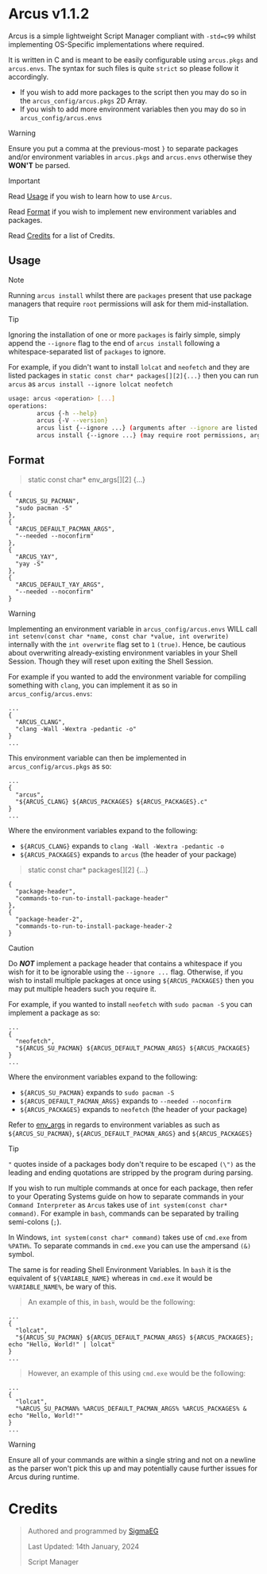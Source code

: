# Arcus v1.1.2

Arcus is a simple lightweight Script Manager compliant with `-std=c99` whilst implementing OS-Specific implementations where required.

It is written in C and is meant to be easily configurable using `arcus.pkgs` and `arcus.envs`. The syntax for such files is quite `strict` so please follow it accordingly.
- If you wish to add more packages to the script then you may do so in the `arcus_config/arcus.pkgs` 2D Array.
- If you wish to add more environment variables then you may do so in `arcus_config/arcus.envs`

> [!WARNING]
> Ensure you put a comma at the previous-most `}` to separate packages and/or environment variables in `arcus.pkgs` and `arcus.envs` otherwise they **WON'T** be parsed.

> [!IMPORTANT]
> Read [Usage](#usage) if you wish to learn how to use `Arcus`.
> 
> Read [Format](#format) if you wish to implement new environment variables and packages.
>
> Read [Credits](#credits) for a list of Credits.

## Usage
> [!NOTE]
> Running `arcus install` whilst there are `packages` present that use package managers that require `root` permissions will ask for them mid-installation.

> [!TIP]
> Ignoring the installation of one or more `packages` is fairly simple, simply append the `--ignore` flag to the end of `arcus install` following a whitespace-separated list of `packages` to ignore.
>
> For example, if you didn't want to install `lolcat` and `neofetch` and they are listed packages in `static const char* packages[][2]{...}` then you can run `arcus` as `arcus install --ignore lolcat neofetch`
```bash
usage: arcus <operation> [...]
operations:
        arcus {-h --help}
        arcus {-V --version}
        arcus list {--ignore ...} (arguments after --ignore are listed as ignored packages, separated by a whitespace)
        arcus install {--ignore ...} (may require root permissions, arguments after --ignore are listed as ignored packages, separated by a whitespace)
```

## Format

> static const char* env_args[][2] {...}
```
{
  "ARCUS_SU_PACMAN",
  "sudo pacman -S"
},
{
  "ARCUS_DEFAULT_PACMAN_ARGS",
  "--needed --noconfirm"
},
{
  "ARCUS_YAY",
  "yay -S"
},
{
  "ARCUS_DEFAULT_YAY_ARGS",
  "--needed --noconfirm"
}
```
> [!WARNING]
> Implementing an environment variable in `arcus_config/arcus.envs` WILL call `int setenv(const char *name, const char *value, int overwrite)` internally with the `int overwrite` flag set to `1` `(true)`. Hence, be cautious about overwriting already-existing environment variables in your Shell Session. Though they will reset upon exiting the Shell Session.

For example if you wanted to add the environment variable for compiling something with `clang`, you can implement it as so in `arcus_config/arcus.envs`:
```
...
{
  "ARCUS_CLANG",
  "clang -Wall -Wextra -pedantic -o"
}
...
```
This environment variable can then be implemented in `arcus_config/arcus.pkgs` as so:
```
...
{
  "arcus",
  "${ARCUS_CLANG} ${ARCUS_PACKAGES} ${ARCUS_PACKAGES}.c"
}
...
```

Where the environment variables expand to the following:
- `${ARCUS_CLANG}` expands to `clang -Wall -Wextra -pedantic -o`
- `${ARCUS_PACKAGES}` expands to `arcus` (the header of your package)

> static const char* packages[][2] {...}
```
{
  "package-header",
  "commands-to-run-to-install-package-header"
},
{
  "package-header-2",
  "commands-to-run-to-install-package-header-2
}
```

> [!CAUTION]
> Do ***NOT*** implement a package header that contains a whitespace if you wish for it to be ignorable using the `--ignore ...` flag. Otherwise, if you wish to install multiple packages at once using `${ARCUS_PACKAGES}` then you may put multiple headers such you require it.

For example, if you wanted to install `neofetch` with `sudo pacman -S` you can implement a package as so:
```
...
{
  "neofetch",
  "${ARCUS_SU_PACMAN} ${ARCUS_DEFAULT_PACMAN_ARGS} ${ARCUS_PACKAGES}
}
...
```
Where the environment variables expand to the following:
- `${ARCUS_SU_PACMAN}` expands to `sudo pacman -S`
- `${ARCUS_DEFAULT_PACMAN_ARGS}` expands to `--needed --noconfirm`
- `${ARCUS_PACKAGES}` expands to `neofetch` (the header of your package)

Refer to [env_args](#format) in regards to environment variables as such as `${ARCUS_SU_PACMAN}`, `${ARCUS_DEFAULT_PACMAN_ARGS}` and `${ARCUS_PACKAGES}` 

> [!TIP]
> `"` quotes inside of a packages body don't require to be escaped `(\")` as the leading and ending quotations are stripped by the program during parsing.
>
> If you wish to run multiple commands at once for each package, then refer to your Operating Systems guide on how to separate commands in your `Command Interpreter` as `Arcus` takes use of `int system(const char* command)`.
> For example in `bash`, commands can be separated by trailing semi-colons (`;`).
> 
> In Windows, `int system(const char* command)` takes use of `cmd.exe` from `%PATH%`. To separate commands in `cmd.exe` you can use the ampersand `(&)` symbol.
>
> The same is for reading Shell Environment Variables. In `bash` it is the equivalent of `${VARIABLE_NAME}` whereas in `cmd.exe` it would be `%VARIABLE_NAME%`, be wary of this.

> An example of this, in `bash`, would be the following:
```
...
{
  "lolcat",
  "${ARCUS_SU_PACMAN} ${ARCUS_DEFAULT_PACMAN_ARGS} ${ARCUS_PACKAGES}; echo "Hello, World!" | lolcat"
}
...
```
> However, an example of this using `cmd.exe` would be the following:
```
...
{
  "lolcat",
  "%ARCUS_SU_PACMAN% %ARCUS_DEFAULT_PACMAN_ARGS% %ARCUS_PACKAGES% & echo "Hello, World!""
}
...
```
> [!WARNING]
> Ensure all of your commands are within a single string and not on a newline as the parser won't pick this up and may potentially cause further issues for Arcus during runtime.

# Credits

> Authored and programmed by [SigmaEG](https://github.com/SigmaEG)
>
> Last Updated: 14th January, 2024
>
> Script Manager

